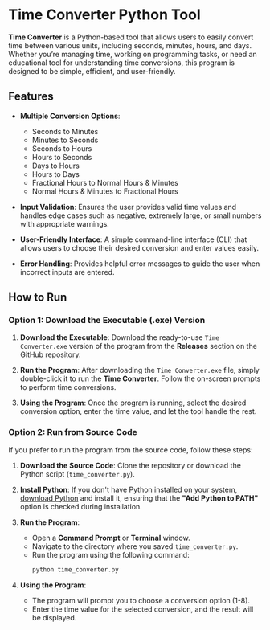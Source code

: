 # Time Converter Python Tool

**Time Converter** is a Python-based tool that allows users to easily convert time between various units, including seconds, minutes, hours, and days. Whether you’re managing time, working on programming tasks, or need an educational tool for understanding time conversions, this program is designed to be simple, efficient, and user-friendly.

## Features

- **Multiple Conversion Options**:
  - Seconds to Minutes
  - Minutes to Seconds
  - Seconds to Hours
  - Hours to Seconds
  - Days to Hours
  - Hours to Days
  - Fractional Hours to Normal Hours & Minutes
  - Normal Hours & Minutes to Fractional Hours

- **Input Validation**: Ensures the user provides valid time values and handles edge cases such as negative, extremely large, or small numbers with appropriate warnings.

- **User-Friendly Interface**: A simple command-line interface (CLI) that allows users to choose their desired conversion and enter values easily.

- **Error Handling**: Provides helpful error messages to guide the user when incorrect inputs are entered.

## How to Run

### Option 1: Download the Executable (.exe) Version

1. **Download the Executable**:
   Download the ready-to-use `Time Converter.exe` version of the program from the **Releases** section on the GitHub repository.

3. **Run the Program**:
   After downloading the `Time Converter.exe` file, simply double-click it to run the **Time Converter**. Follow the on-screen prompts to perform time conversions.

4. **Using the Program**:
   Once the program is running, select the desired conversion option, enter the time value, and let the tool handle the rest.

### Option 2: Run from Source Code

If you prefer to run the program from the source code, follow these steps:

1. **Download the Source Code**:
   Clone the repository or download the Python script (`time_converter.py`).

2. **Install Python**:
   If you don't have Python installed on your system, [download Python](https://www.python.org/downloads/) and install it, ensuring that the **"Add Python to PATH"** option is checked during installation.

3. **Run the Program**:
   - Open a **Command Prompt** or **Terminal** window.
   - Navigate to the directory where you saved `time_converter.py`.
   - Run the program using the following command:
     ```bash
     python time_converter.py
     ```

4. **Using the Program**:
   - The program will prompt you to choose a conversion option (1-8).
   - Enter the time value for the selected conversion, and the result will be displayed.
  
